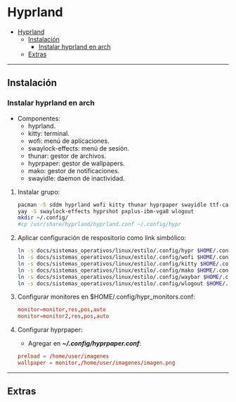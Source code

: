 # Hyprland

- [Hyprland](#hyprland)
  - [Instalación](#instalación)
    - [Instalar hyprland en arch](#instalar-hyprland-en-arch)
  - [Extras](#extras)

---

## Instalación

### Instalar hyprland en arch

- Componentes:
  - hyprland.
  - kitty: terminal.
  - wofi: menú de aplicaciones.
  - swaylock-effects: menú de sesión.
  - thunar: gestor de archivos.
  - hyprpaper: gestor de wallpapers.
  - mako: gestor de notificaciones.
  - swayidle: daemon de inactividad.

1. Instalar grupo:

    ```sh
    pacman -S sddm hyprland wofi kitty thunar hyprpaper swayidle ttf-cascadia-code-nerd gvfs ttf-joypixels thunar-volman pavucontrol nm-connection-editor otf-font-awesome bat
    yay -S swaylock-effects hyprshot pxplus-ibm-vga8 wlogout
    mkdir ~/.config/
    #cp /usr/share/hyprland/hyprland.conf ~/.config/hypr
    
    ```

2. Aplicar configuración de respositorio como link simbólico:

      ```sh
      ln -s docs/sistemas_operativos/linux/estilo/.config/hypr $HOME/.config/
      ln -s docs/sistemas_operativos/linux/estilo/.config/wofi $HOME/.config/
      ln -s docs/sistemas_operativos/linux/estilo/.config/kitty $HOME/.config/
      ln -s docs/sistemas_operativos/linux/estilo/.config/mako $HOME/.config/
      ln -s docs/sistemas_operativos/linux/estilo/.config/waybar $HOME/.config/
      ln -s docs/sistemas_operativos/linux/estilo/.config/wlogout $HOME/.config/
      ```

3. Configurar monitores en $HOME/.config/hypr_monitors.conf:

    ```conf
    monitor=monitor,res,pos,auto
    monitor=monitor2,res,pos,auto
    ```

4. Configurar hyprpaper:

    - Agregar en ***~/.config/hyprpaper.conf***:

    ```conf
    preload = /home/user/imagenes
    wallpaper = monitor,/home/user/imagenes/imagen.png
    ```

---

## Extras
